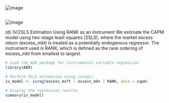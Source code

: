 ![image](https://github.com/user-attachments/assets/99e7da4f-bc91-4c8f-a099-91f90528267f)
## 
![image](https://github.com/user-attachments/assets/9b577874-fdb7-4109-bd24-5850be2b4e8a)

(d) IV/2SLS Estimation Using RANK as an Instrument
We estimate the CAPM model using two-stage least squares (2SLS), where the market excess return (excess_mkt) is treated as a potentially endogenous regressor. The instrument used is RANK, which is defined as the rank ordering of excess_mkt from smallest to largest.
```r
# Load the AER package for instrumental variable regression
library(AER)

# Perform 2SLS estimation using ivreg()
iv_model <- ivreg(excess_msft ~ excess_mkt | RANK, data = capm)

# Display the regression results
summary(iv_model)

